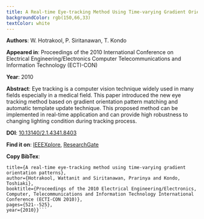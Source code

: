```yaml
---
title: A Real-time Eye-tracking Method Using Time-varying Gradient Orientation Patterns
backgroundColor: rgb(150,66,33)
textColor: white
---
```


**Authors**: W. Hotrakool, P. Siritanawan, T. Kondo

**Appeared in**: Proceedings of the 2010 International Conference on Electrical Engineering/Electronics Computer Telecommunications and Information Technology (ECTI-CON)

**Year**: 2010

**Abstract**: Eye tracking is a computer vision technique widely used in many fields especially in a medical field. This paper introduced the new eye tracking method based on gradient orientation pattern matching and automatic template update technique. This proposed method can be implemented in real-time application and can provide high robustness to changing lighting condition during tracking process.

**DOI**: [10.13140/2.1.4341.8403](http://dx.doi.org/10.13140/2.1.4341.8403)

**Find it on**: [IEEEXplore](http://ieeexplore.ieee.org/xpl/freeabs_all.jsp?arnumber=5491442), [ResearchGate](https://www.researchgate.net/publication/224148237_A_real-time_eye-tracking_method_using_time-varying_gradient_orientation_patterns)

**Copy BibTex**:

```@inproceedings{hotrakool2010eye,
title={A real-time eye-tracking method using time-varying gradient orientation patterns},
author={Hotrakool, Wattanit and Siritanawan, Prarinya and Kondo, Toshiaki},
booktitle={Proceedings of the 2010 Electrical Engineering/Electronics, Computer, Telecommunications and Information Technology International Conference (ECTI-CON 2010)},
pages={521--525},
year={2010}}```
